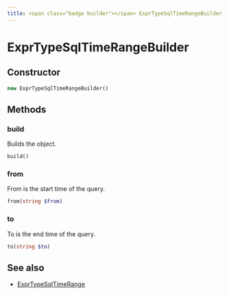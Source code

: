 ```yaml
---
title: <span class="badge builder"></span> ExprTypeSqlTimeRangeBuilder
---
```

# <span class="badge builder"></span> ExprTypeSqlTimeRangeBuilder

## Constructor

```php
new ExprTypeSqlTimeRangeBuilder()
```
## Methods

### <span class="badge object-method"></span> build

Builds the object.

```php
build()
```

### <span class="badge object-method"></span> from

From is the start time of the query.

```php
from(string $from)
```

### <span class="badge object-method"></span> to

To is the end time of the query.

```php
to(string $to)
```

## See also

 * <span class="badge object-type-class"></span> [ExprTypeSqlTimeRange](./object-ExprTypeSqlTimeRange.md)
